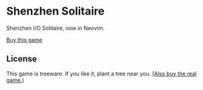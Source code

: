 # Shenzhen Solitaire

Shenzhen I/O Solitaire, now in Neovim.

[Buy this game](https://store.steampowered.com/app/570490/SHENZHEN_SOLITAIRE/)

## License

This game is treeware. If you like it, plant a tree near you. [(Also buy the
real game.)](https://store.steampowered.com/app/570490/SHENZHEN_SOLITAIRE/)

